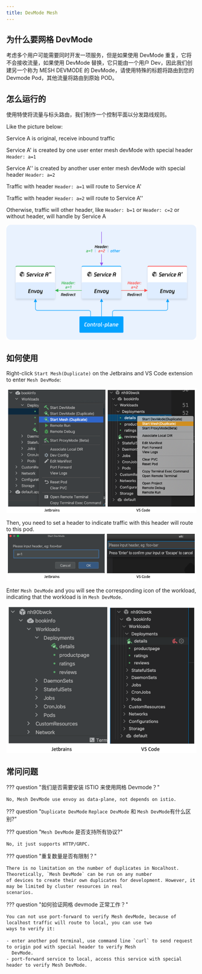```yaml
---
title: DevMode Mesh
---
```


## **为什么要网格 DevMode**

考虑多个用户可能需要同时开发一项服务，但是如果使用 DevMode 重复，它将不会接收流量，如果使用 DevMode 替换，它只能由一个用户 Dev，因此我们创建另一个称为 MESH DEVMODE 的 DevMode，请使用特殊的标题将路由到您的 Devmode Pod，其他流量将路由到原始 POD。

## 怎么运行的

使用特使将流量与标头路由，我们制作一个控制平面以分发路线规则。

Like the picture below:

Service A is original, receive inbound traffic

Service A' is created by one user enter mesh devMode with special header `Header: a=1`

Service A'' is created by another user enter mesh devMode with special header `Header: a=2`

Traffic with header `Header: a=1` will route to Service A'

Traffic with header `Header: a=2` will route to Service A''

Otherwise, traffic will other header, like `Header: b=1` or `Header: c=2` or without header, will handle by Service A

![image](../../img/develop-mesh/arch-mesh.png)

## 如何使用

Right-click `Start Mesh(Duplicate)` on the Jetbrains and VS Code extension to enter `Mesh DevMode`:

![image](../../img/develop-mesh/button-mesh.png)

Then, you need to set a header to indicate traffic with this header will route to this pod.
![image](../../img/develop-mesh/header-mesh.png)

Enter `Mesh DevMode` and you will see the corresponding icon of the workload, indicating that the workload is
in `Mesh DevMode`.

![image](../../img/develop-mesh/in-mesh.png)

## 常问问题

??? question "我们是否需要安装 ISTIO 来使用网格 Devmode？"

    No, Mesh DevMode use envoy as data-plane, not depends on istio.

??? question "`Duplicate DevMode` `Replace DevMode` 和 `Mesh DevMode`有什么区别?"

??? question "`Mesh DevMode` 是否支持所有协议?"

    No, it just supports HTTP/GRPC.

??? question "重复数量是否有限制？"

    There is no limitation on the number of duplicates in Nocalhost. Theoretically, `Mesh DevMode` can be run on any number
    of devices to create their own duplicates for development. However, it may be limited by cluster resources in real
    scenarios.

??? question "如何验证网格 devmode 正常工作？"

    You can not use port-forward to verify Mesh devMode, because of localhost traffic will route to local, you can use two
    ways to verify it:

    - enter another pod terminal, use command line `curl` to send request to origin pod with special header to verify Mesh
      DevMode.
    - port-forward service to local, access this service with special header to verify Mesh DevMode.
